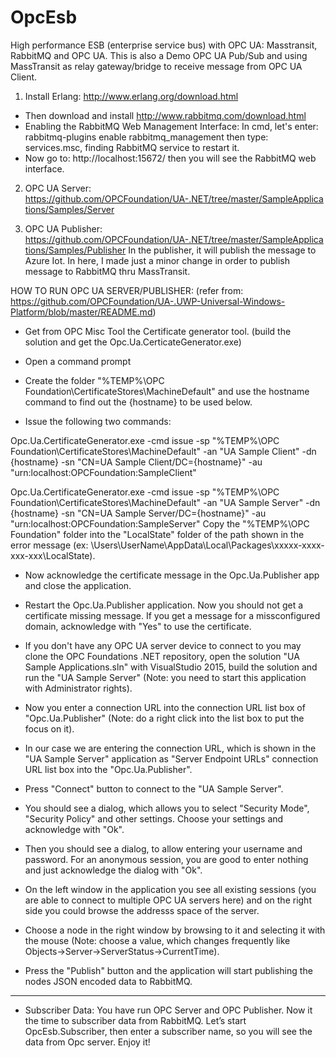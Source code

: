 # OpcEsb
High performance ESB (enterprise service bus) with OPC UA: Masstransit, RabbitMQ and OPC UA. This is also a Demo OPC UA Pub/Sub and using MassTransit as relay gateway/bridge to receive message from OPC UA Client. 

1. Install Erlang: http://www.erlang.org/download.html
* Then download and install http://www.rabbitmq.com/download.html
* Enabling the RabbitMQ Web Management Interface:
  In cmd, let's enter: rabbitmq-plugins enable rabbitmq_management
  then type: services.msc, finding RabbitMQ service to restart it.
* Now go to: http://localhost:15672/ then you will see the RabbitMQ web interface.


2. OPC UA Server: https://github.com/OPCFoundation/UA-.NET/tree/master/SampleApplications/Samples/Server

3. OPC UA Publisher: https://github.com/OPCFoundation/UA-.NET/tree/master/SampleApplications/Samples/Publisher
In the publisher, it will publish the message to Azure Iot. In here, I made just a minor change in order to publish message to RabbitMQ thru MassTransit.

HOW TO RUN OPC UA SERVER/PUBLISHER: (refer from: https://github.com/OPCFoundation/UA-.UWP-Universal-Windows-Platform/blob/master/README.md)
- Get from OPC Misc Tool the Certificate generator tool. (build the solution and get the Opc.Ua.CerticateGenerator.exe)

- Open a command prompt

- Create the folder "%TEMP%\OPC Foundation\CertificateStores\MachineDefault" and use the hostname command to find out the {hostname} to be used below.

- Issue the following two commands:

Opc.Ua.CertificateGenerator.exe -cmd issue -sp "%TEMP%\OPC Foundation\CertificateStores\MachineDefault" -an "UA Sample Client" -dn {hostname} -sn "CN=UA Sample Client/DC={hostname}" -au "urn:localhost:OPCFoundation:SampleClient"

Opc.Ua.CertificateGenerator.exe -cmd issue -sp "%TEMP%\OPC Foundation\CertificateStores\MachineDefault" -an "UA Sample Server" -dn {hostname} -sn "CN=UA Sample Server/DC={hostname}" -au "urn:localhost:OPCFoundation:SampleServer"
Copy the "%TEMP%\OPC Foundation" folder into the "LocalState" folder of the path shown in the error message (ex: \Users\UserName\AppData\Local\Packages\xxxxx-xxxx-xxx-xxx\LocalState).

- Now acknowledge the certificate message in the Opc.Ua.Publisher app and close the application.

- Restart the Opc.Ua.Publisher application. Now you should not get a certificate missing message. If you get a message for a missconfigured domain, acknowledge with "Yes" to use the certificate.

- If you don't have any OPC UA server device to connect to you may clone the OPC Foundations .NET repository, open the solution "UA Sample Applications.sln" with VisualStudio 2015, build the solution and run the "UA Sample Server" (Note: you need to start this application with Administrator rights).

- Now you enter a connection URL into the connection URL list box of "Opc.Ua.Publisher" (Note: do a right click into the list box to put the focus on it).

- In our case we are entering the connection URL, which is shown in the "UA Sample Server" application as "Server Endpoint URLs" connection URL list box into the "Opc.Ua.Publisher".

- Press "Connect" button to connect to the "UA Sample Server".

- You should see a dialog, which allows you to select "Security Mode", "Security Policy" and other settings. Choose your settings and acknowledge with "Ok".

- Then you should see a dialog, to allow entering your username and password. For an anonymous session, you are good to enter nothing and just acknowledge the dialog with "Ok".

- On the left window in the application you see all existing sessions (you are able to connect to multiple OPC UA servers here) and on the right side you could browse the addresss space of the server.

- Choose a node in the right window by browsing to it and selecting it with the mouse (Note: choose a value, which changes frequently like Objects->Server->ServerStatus->CurrentTime).

- Press the "Publish" button and the application will start publishing the nodes JSON encoded data to RabbitMQ.

------------------------------------------------------------------------------------
* Subscriber Data: 
You have run OPC Server and OPC Publisher. Now it the time to subscriber data from RabbitMQ. Let’s start OpcEsb.Subscriber, then enter a subscriber name, so you will see the data from Opc server.
Enjoy it!


